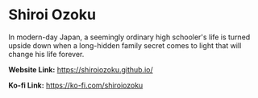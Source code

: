 # Shiroi Ozoku

In modern-day Japan, a seemingly ordinary high schooler's life is turned upside down when a long-hidden family secret comes to light that will change his life forever.

**Website Link:**
https://shiroiozoku.github.io/

**Ko-fi Link:**
https://ko-fi.com/shiroiozoku
